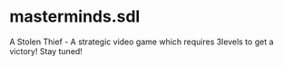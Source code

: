 # masterminds.sdl
A Stolen Thief - A strategic video game which requires 3levels to get a victory! Stay tuned! 
